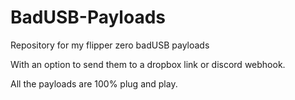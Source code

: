 # BadUSB-Payloads
Repository for my flipper zero badUSB payloads

With an option to send them to a dropbox link or discord webhook.

All the payloads are 100% plug and play.
